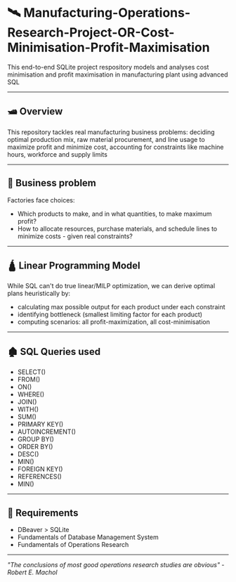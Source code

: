 # 🛰 Manufacturing-Operations-Research-Project-OR-Cost-Minimisation-Profit-Maximisation
This end-to-end SQLite project respository models and analyses cost minimisation and profit maximisation in manufacturing plant using advanced SQL

---

## 🛥 Overview
This repository tackles real manufacturing business problems: deciding optimal production mix, raw material procurement, and line usage to maximize profit and minimize cost, accounting for constraints like machine hours, workforce and supply limits

---

## 🛝 Business problem
Factories face choices:
- Which products to make, and in what quantities, to make maximum profit?
- How to allocate resources, purchase materials, and schedule lines to minimize costs - given real constraints?

---

## 🛕 Linear Programming Model 
While SQL can't do true linear/MILP optimization, we can derive optimal plans heuristically by:
- calculating max possible output for each product under each constraint
- identifying bottleneck (smallest limiting factor for each product)
- computing scenarios: all profit-maximization, all cost-minimisation

---

## 🏚 SQL Queries used
- SELECT()
- FROM()
- ON()
- WHERE()
- JOIN()
- WITH()
- SUM()
- PRIMARY KEY()
- AUTOINCREMENT()
- GROUP BY()
- ORDER BY()
- DESC()
- MIN()
- FOREIGN KEY()
- REFERENCES()
- MIN()

---

## 🏫 Requirements
- DBeaver > SQLite
- Fundamentals of Database Management System
- Fundamentals of Operations Research

---

*"The conclusions of most good operations research studies are obvious" - Robert E. Machol*
